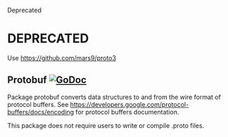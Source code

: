 Deprecated
# DEPRECATED

Use https://github.com/mars9/proto3

## Protobuf [![GoDoc](https://godoc.org/github.com/mars9/protobuf?status.svg)](https://godoc.org/github.com/mars9/protobuf)

Package protobuf converts data structures to and from the wire format
of protocol buffers. See
https://developers.google.com/protocol-buffers/docs/encoding for
protocol buffers documentation.

This package does not require users to write or compile .proto files.
